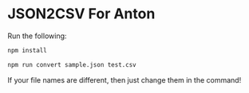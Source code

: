 # JSON2CSV For Anton
Run the following:
```bash
npm install

npm run convert sample.json test.csv
```

If your file names are different, then just change them in the command!
